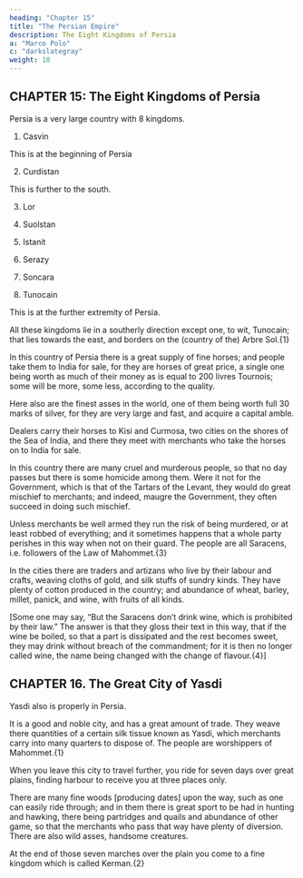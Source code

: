```yaml
---
heading: "Chapter 15"
title: "The Persian Empire"
description: The Eight Kingdoms of Persia
a: "Marco Polo"
c: "darkslategray"
weight: 10
---
```



## CHAPTER 15: The Eight Kingdoms of Persia

Persia is a very large country with 8 kingdoms.

1. Casvin

This is at the beginning of Persia

2. Curdistan

This is further to the south.

3. Lor

4. Suolstan

5. Istanit

6. Serazy

7. Soncara

8. Tunocain

This is at the further extremity of Persia. 

All these kingdoms lie in a southerly direction except one, to wit, Tunocain; that lies towards the east, and borders on the (country of the) Arbre Sol.{1}

In this country of Persia there is a great supply of fine horses; and people take them to India for sale, for they are horses of great price, a single one being worth as much of their money as is equal to 200 livres Tournois; some will be more, some less, according to the quality.

Here also are the finest asses in the world, one of them being worth full 30 marks of silver, for they are very large and fast, and acquire a capital amble. 

Dealers carry their horses to Kisi and Curmosa, two cities on the shores of the Sea of India, and there they meet with merchants who take the horses on to India for sale.

In this country there are many cruel and murderous people, so that no day passes but there is some homicide among them. Were it not for the Government, which is that of the Tartars of the Levant, they would do great mischief to merchants; and indeed, maugre the Government, they often succeed in doing such mischief. 

Unless merchants be well armed they run the risk of being murdered, or at least robbed of everything; and it sometimes happens that a whole party perishes in this way when not on their guard. The people are all Saracens, i.e. followers of the Law of Mahommet.{3}

In the cities there are traders and artizans who live by their labour and crafts, weaving cloths of gold, and silk stuffs of sundry kinds. They have plenty of cotton produced in the country; and abundance of wheat, barley, millet, panick, and wine, with fruits of all kinds.

[Some one may say, “But the Saracens don’t drink wine, which is prohibited by their law.” The answer is that they gloss their text in this way, that if the wine be boiled, so that a part is dissipated and the rest becomes sweet, they may drink without breach of the commandment; for it is then no longer called wine, the name being changed with the change of flavour.{4}]


## CHAPTER 16. The Great City of Yasdi

Yasdi also is properly in Persia.

It is a good and noble city, and has a great amount of trade. They weave there quantities of a certain silk tissue known as Yasdi, which merchants carry into many quarters to dispose of. The people are worshippers of Mahommet.{1}

When you leave this city to travel further, you ride for seven days over great plains, finding harbour to receive you at three places only. 

There are many fine woods [producing dates] upon the way, such as one can easily ride through; and in them there is great sport to be had in hunting and hawking, there being partridges and quails and abundance of other game, so that the merchants who pass that way have plenty of diversion. There are also wild asses, handsome creatures. 

At the end of those seven marches over the plain you come to a fine kingdom which is called Kerman.{2}

